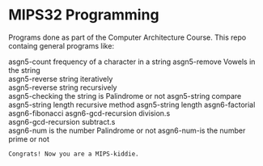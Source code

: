 # MIPS32 Programming 

Programs done as part of the Computer Architecture Course.
This repo containg general programs like:

asgn5-count frequency of a character in a string
asgn5-remove Vowels in the string   
asgn5-reverse string iteratively    
asgn5-reverse string recursively    
asgn5-checking the string is Palindrome or not 
asgn5-string compare    
asgn5-string length recursive method
asgn5-string length 
asgn6-factorial
asgn6-fibonacci 
asgn6-gcd-recursion division.s  
asgn6-gcd-recursion subtract.s  
asgn6-num is the number Palindrome or not
asgn6-num-is the number prime or not


`Congrats! Now you are a MIPS-kiddie.`



